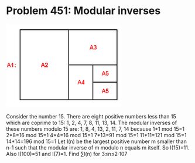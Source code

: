 # Problem 451: Modular inverses

![problem](problem.gif)

Consider the number 15. There are eight positive numbers less than 15
which are coprime to 15: 1, 2, 4, 7, 8, 11, 13, 14. The modular inverses
of these numbers modulo 15 are: 1, 8, 4, 13, 2, 11, 7, 14 because 1\*1
mod 15=1 2\*8=16 mod 15=1 4\*4=16 mod 15=1 7\*13=91 mod 15=1 11\*11=121
mod 15=1 14\*14=196 mod 15=1 Let I(n) be the largest positive number m
smaller than n-1 such that the modular inverse of m modulo n equals m
itself. So I(15)=11. Also I(100)=51 and I(7)=1. Find ∑I(n) for 3≤n≤2·107